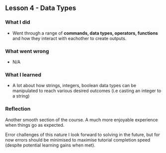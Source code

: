 ## Lesson 4 - Data Types

### What I did
- Went through a range of **commands, data types, operators, functions** and how they interact with eachother to create outputs.

### What went wrong
- N/A

### What I learned
- A lot about how strings, integers, boolean data types can be manipulated to reach various desired outcomes (i.e casting an integer to a string)

### Reflection
Another smooth section of the course. A much more enjoyable experience when things go as expected. 

Error challenges of this nature I look forward to solving in the future, but for now errors should be minimised to maximise tutorial completion speed (despite potential learning gains when met).

